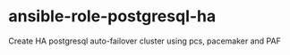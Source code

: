 # ansible-role-postgresql-ha
Create HA postgresql auto-failover cluster using pcs, pacemaker and PAF
